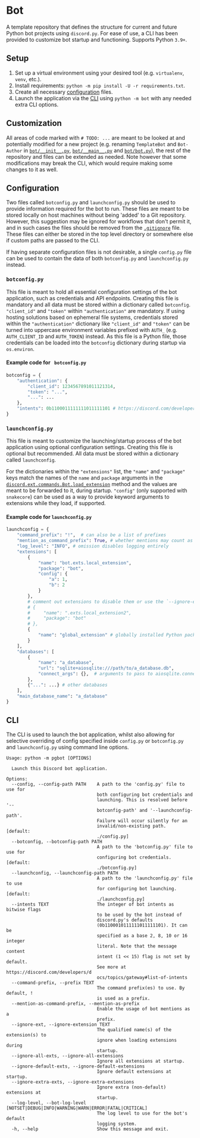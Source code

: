 # Bot
A template repository that defines the structure for current and future Python bot projects using `discord.py`.
For ease of use, a CLI has been provided to customize bot startup and functioning. Supports Python `3.9+`. 

## Setup
1. Set up a virtual environment using your desired tool (e.g. `virtualenv`, `venv`, etc.).
2. Install requirements: `python -m pip install -U -r requirements.txt`.
3. Create all necessary [configuration](#configuration) files.
4. Launch the application via the [CLI](#cli) using `python -m bot` with any needed extra CLI options.

## Customization
All areas of code marked with `# TODO: ...` are meant to be looked at and potentially modified for a new project (e.g. renaming `TemplateBot` and `Bot-Author` in [`bot/__init__.py`](./bot/__init__.py), [`bot/__main__.py`](./bot/__main__.py) and [`bot/bot.py`](./bot/bot.py)), the rest of the repository and files can be extended as needed. Note however that some modifications may break the CLI, which would require making some changes to it as well.

## Configuration
Two files called `botconfig.py` and `launchconfig.py` should be used to provide information required for the bot to run. These files are meant to be stored locally on host machines without being 'added' to a Git repository. However, this suggestion may be ignored for workflows that don't permit it, and in such cases the files should be removed from the [`.gitignore`](./.gitignore) file. These files can either be stored in
the top level directory or somewhere else if custom paths are passed to the CLI.

If having separate configuration files is not desirable, a single `config.py` file can be used to contain the data of both `botconfig.py` and `launchconfig.py` instead.


### `botconfig.py`
This file is meant to hold all essential configuration settings of the bot application, such as credentials and API endpoints. Creating this file is mandatory and all data must be stored within a dictionary called `botconfig`. `"client_id"` and `"token"` within `"authentication"` are mandatory. If using hosting solutions based on ephemeral file systems, credentials stored within the `"authentication"` dictionary like `"client_id"` and `"token"` can be turned into uppercase environment variables prefixed with `AUTH_` (e.g. `AUTH_CLIENT_ID` and `AUTH_TOKEN`) instead. As this file is a Python file, those credentials can be loaded into the `botconfig` dictionary during startup via `os.environ`.

#### Example code for ` botconfig.py` 
```py
botconfig = {
    "authentication": {
        "client_id": 1234567891011121314,
        "token": "...",
        "...": ...
    },
    "intents": 0b1100011111111011111101 # https://discord.com/developers/docs/topics/gateway#list-of-intents
}
```

### `launchconfig.py`
This file is meant to customize the launching/startup process of the bot application using optional configuration settings. Creating this file is optional but recommended. All data must be stored within a dictionary called `launchconfig`. 

For the dictionaries within the `"extensions"` list, the `"name"` and `"package"` keys match the names of the `name` and `package` arguments in the [`discord.ext.commands.Bot.load_extension`](https://discordpy.readthedocs.io/en/latest/ext/commands/api.html#discord.ext.commands.Bot.load_extension) method and the values are meant to be forwarded to it, during startup. `"config"` (only supported with `snakecore`) can be used as a way to provide keyword arguments to extensions while they load, if supported. 

#### Example code for `launchconfig.py` 
```py
launchconfig = {
    "command_prefix": "!",  # can also be a list of prefixes
    "mention_as_command_prefix": True, # whether mentions may count as command prefixes
    "log_level": "INFO", # omission disables logging entirely
    "extensions": [
        {
            "name": "bot.exts.local_extension",
            "package": "bot",
            "config": {
                "a": 1,
                "b": 2
            }
        },
        # comment out extensions to disable them or use the `--ignore-extension ext_name` option via the CLI.
        # {
        #     "name": ".exts.local_extension2",
        #     "package": "bot"
        # },
        {
            "name": "global_extension" # globally installed Python packages can be loaded as extensions
        }
    ],
    "databases": [
        {
            "name": "a_database",
            "url": "sqlite+aiosqlite:///path/to/a_database.db",
            "connect_args": {},  # arguments to pass to aiosqlite.connect() from sqlalchemy
        },
        {"...": ...} # other databases
    ],
    "main_database_name": "a_database"
}
```

## CLI
The CLI is used to launch the bot application, whilst also allowing for selective overriding of config specified inside `config.py` or `botconfig.py` and `launchconfig.py` using command line options.

```
Usage: python -m pgbot [OPTIONS]

  Launch this Discord bot application.

Options:
  --config, --config-path PATH    A path to the 'config.py' file to use for
                                  both configuring bot credentials and
                                  launching. This is resolved before '--
                                  botconfig-path' and '--launchconfig-path'.
                                  Failure will occur silently for an
                                  invalid/non-existing path.  [default:
                                  ./config.py]
  --botconfig, --botconfig-path PATH
                                  A path to the 'botconfig.py' file to use for
                                  configuring bot credentials.  [default:
                                  ./botconfig.py]
  --launchconfig, --launchconfig-path PATH
                                  A path to the 'launchconfig.py' file to use
                                  for configuring bot launching.  [default:
                                  ./launchconfig.py]
  --intents TEXT                  The integer of bot intents as bitwise flags
                                  to be used by the bot instead of
                                  discord.py's defaults
                                  (0b1100010111111011111101). It can be
                                  specified as a base 2, 8, 10 or 16 integer
                                  literal. Note that the message content
                                  intent (1 << 15) flag is not set by default.
                                  See more at https://discord.com/developers/d
                                  ocs/topics/gateway#list-of-intents
  --command-prefix, --prefix TEXT
                                  The command prefix(es) to use. By default, !
                                  is used as a prefix.
  --mention-as-command-prefix, --mention-as-prefix
                                  Enable the usage of bot mentions as a
                                  prefix.
  --ignore-ext, --ignore-extension TEXT
                                  The qualified name(s) of the extension(s) to
                                  ignore when loading extensions during
                                  startup.
  --ignore-all-exts, --ignore-all-extensions
                                  Ignore all extensions at startup.
  --ignore-default-exts, --ignore-default-extensions
                                  Ignore default extensions at startup.
  --ignore-extra-exts, --ignore-extra-extensions
                                  Ignore extra (non-default) extensions at
                                  startup.
  --log-level, --bot-log-level [NOTSET|DEBUG|INFO|WARNING|WARN|ERROR|FATAL|CRITICAL]
                                  The log level to use for the bot's default
                                  logging system.
  -h, --help                      Show this message and exit.
```
